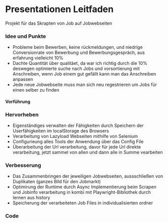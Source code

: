 # Presentationen Leitfaden
Projekt für das Skrapten von Job auf Jobwebseiten
### Idee und Punkte

- Probleme beim Bewerben, keine rückmeldungen, und niedrige Conversionrate von Bewerbung und Bewerbungsgespräch, aus erfahrung vielleicht 10%
- Dachte Quantität über qualitäet, da war ich richtig durch die 10% deswegen optimierte suche nach Jobs und vorsortierung mit Anschreiben, wenn Job einem gut gefällt kann man das Anschreiben anpassen
- Jede neue Jobwebseite muss man sich neu regestrieren um Jobs für einen selber zu finden

#### Vorführung

### Hervorheben

- Eigenständiges verwalten der Fähigkeiten durch Speichern der Userfähigkeiten im localStorage des Browsers
- Verarbeitung von Lazyload Webseiten mithilfe von Selenium
- Configurieung alles Tools der Anwendung über das Config File
- Überarbeitung der Url verarbeitung, davor für jede Url direkte verarbeitung, jetzt sammel von allen und dann alle in Summe vearbeiten
### Verbesserung

- Das Zusammenbringen der jeweiligen Jobwebseiten, aussschließen von Duplikaten (ganzes Bild für den Jobmarkt)
- Optimirung der Runtime durch Async Implementierung beim Scrapen und Jobinfo verarbeitung in kombi mit Playwright-Bibliothek durch lernen aus history
- Speicherung der verarbeiteten Job Files in individualisierten ordner

### Code

